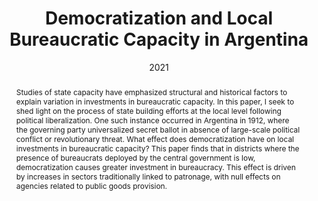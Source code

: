 ---
title: "Democratization and Local Bureaucratic Capacity in Argentina"
date: 2021
authors: ["Federico Tiberti"]
publication_types: ["2"]
abstract: "Studies of state capacity have emphasized structural and historical factors to explain variation in investments in bureaucratic capacity. In this paper, I seek to shed light on the process of state building efforts at the local level following political liberalization. One such instance occurred in Argentina in 1912, where the governing party universalized secret ballot in absence of large-scale political conflict or revolutionary threat. What effect does democratization have on local investments in bureaucratic capacity? This paper finds that in districts where the presence of bureaucrats deployed by the central government is low, democratization causes greater investment in bureaucracy. This effect is driven by increases in sectors traditionally linked to patronage, with null effects on agencies related to public goods provision."
featured: true

---